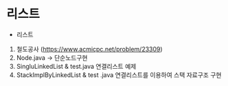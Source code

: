 # 리스트

- 리스트

1. 철도공사 (https://www.acmicpc.net/problem/23309)
2. Node.java -> 단순노드구현
3. SingluLinkedList & test.java 연결리스트 예제
4. StackImplByLinkedList & test .java 연결리스트를 이용하여 스택 자료구조 구현
